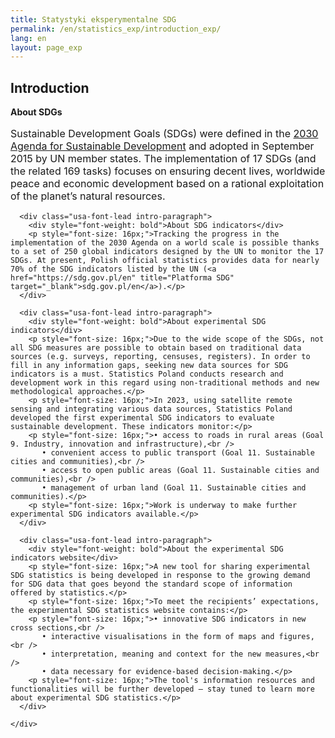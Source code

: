 ```yaml
---
title: Statystyki eksperymentalne SDG
permalink: /en/statistics_exp/introduction_exp/
lang: en
layout: page_exp
---
```

<div id="main" class="main-content" role="main">

  <a id="main-content" tabindex="-1"></a>
		<section class="pl-banner-exp">
    <div class="pl-grid">
      <div class="pl-banner-content">
                        <h1>Introduction</h1>
      </div>
    </div>
  </section>

  <section class="usa-section">
    <div class="pl-grid">
      <div class="usa-font-lead intro-paragraph">
        <div style="font-weight: bold">About SDGs</div>
        <p style="font-size: 16px;">Sustainable Development Goals (SDGs) were defined in the <a href="{{ site.baseurl }}/{{ page.lang }}/o_sdg" title="About Agenda for Sustainable Development" target="_blank">2030 Agenda for Sustainable Development</a> and adopted in September 2015 by UN member states. The implementation of 17 SDGs (and the related 169 tasks) focuses on ensuring decent lives, worldwide peace and economic development based on a rational exploitation of the planet’s natural resources.</p>
      </div>

      <div class="usa-font-lead intro-paragraph">
        <div style="font-weight: bold">About SDG indicators</div>
        <p style="font-size: 16px;">Tracking the progress in the implementation of the 2030 Agenda on a world scale is possible thanks to a set of 250 global indicators designed by the UN to monitor the 17 SDGs. At present, Polish official statistics provides data for nearly 70% of the SDG indicators listed by the UN (<a href="https://sdg.gov.pl/en" title="Platforma SDG" target="_blank">sdg.gov.pl/en</a>).</p>
      </div>

      <div class="usa-font-lead intro-paragraph">
        <div style="font-weight: bold">About experimental SDG indicators</div>
        <p style="font-size: 16px;">Due to the wide scope of the SDGs, not all SDG measures are possible to obtain based on traditional data sources (e.g. surveys, reporting, censuses, registers). In order to fill in any information gaps, seeking new data sources for SDG indicators is a must. Statistics Poland conducts research and development work in this regard using non-traditional methods and new methodological approaches.</p>
        <p style="font-size: 16px;">In 2023, using satellite remote sensing and integrating various data sources, Statistics Poland developed the first experimental SDG indicators to evaluate sustainable development. These indicators monitor:</p>
        <p style="font-size: 16px;">• access to roads in rural areas (Goal 9. Industry, innovation and infrastructure),<br />
           • convenient access to public transport (Goal 11. Sustainable cities and communities),<br />
           • access to open public areas (Goal 11. Sustainable cities and communities),<br />
           • management of urban land (Goal 11. Sustainable cities and communities).</p>
        <p style="font-size: 16px;">Work is underway to make further experimental SDG indicators available.</p>
      </div>

      <div class="usa-font-lead intro-paragraph">
        <div style="font-weight: bold">About the experimental SDG indicators website</div>
        <p style="font-size: 16px;">A new tool for sharing experimental SDG statistics is being developed in response to the growing demand for SDG data that goes beyond the standard scope of information offered by statistics.</p>
        <p style="font-size: 16px;">To meet the recipients’ expectations, the experimental SDG statistics website contains:</p>
        <p style="font-size: 16px;">• innovative SDG indicators in new cross sections,<br />
           • interactive visualisations in the form of maps and figures,<br />
           • interpretation, meaning and context for the new measures,<br />
           • data necessary for evidence-based decision-making.</p>
        <p style="font-size: 16px;">The tool's information resources and functionalities will be further developed – stay tuned to learn more about experimental SDG statistics.</p>
      </div>

    </div>
  </section>
</div>
